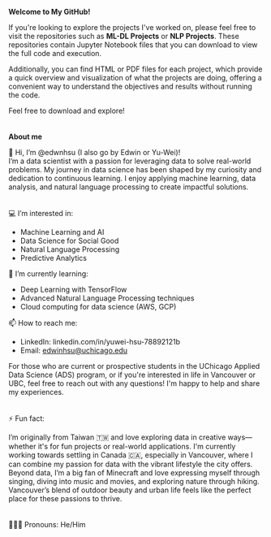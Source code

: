 **Welcome to My GitHub!**

If you're looking to explore the projects I've worked on, please feel free to visit the repositories such as **ML-DL Projects** or **NLP Projects**. These repositories contain Jupyter Notebook files that you can download to view the full code and execution.

Additionally, you can find HTML or PDF files for each project, which provide a quick overview and visualization of what the projects are doing, offering a convenient way to understand the objectives and results without running the code.

Feel free to download and explore!
<br>
<br>
<br>
**About me**

👋 Hi, I’m @edwnhsu (I also go by Edwin or Yu-Wei)!
<br>
I’m a data scientist with a passion for leveraging data to solve real-world problems. My journey in data science has been shaped by my curiosity and dedication to continuous learning. I enjoy applying machine learning, data analysis, and natural language processing to create impactful solutions.
<br>
<br>
<br>
💻 I’m interested in:

* Machine Learning and AI
* Data Science for Social Good
* Natural Language Processing
* Predictive Analytics

🌱 I’m currently learning:

* Deep Learning with TensorFlow
* Advanced Natural Language Processing techniques
* Cloud computing for data science (AWS, GCP)

📫 How to reach me:

* LinkedIn: linkedin.com/in/yuwei-hsu-78892121b
* Email: edwinhsu@uchicago.edu

For those who are current or prospective students in the UChicago Applied Data Science (ADS) program, or if you're interested in life in Vancouver or UBC, feel free to reach out with any questions! I'm happy to help and share my experiences.
<br>
<br>
<br>
⚡ Fun fact: 

I’m originally from Taiwan 🇹🇼 and love exploring data in creative ways—whether it's for fun projects or real-world applications. I'm currently working towards settling in Canada 🇨🇦, especially in Vancouver, where I can combine my passion for data with the vibrant lifestyle the city offers. Beyond data, I’m a big fan of Minecraft and love expressing myself through singing, diving into music and movies, and exploring nature through hiking. Vancouver’s blend of outdoor beauty and urban life feels like the perfect place for these passions to thrive.
<br>
<br>
<br>
🧑🏻‍💻 Pronouns: He/Him

<!---
edwnhsu/edwnhsu is a ✨ special ✨ repository because its `README.md` (this file) appears on your GitHub profile.
You can click the Preview link to take a look at your changes.
--->
